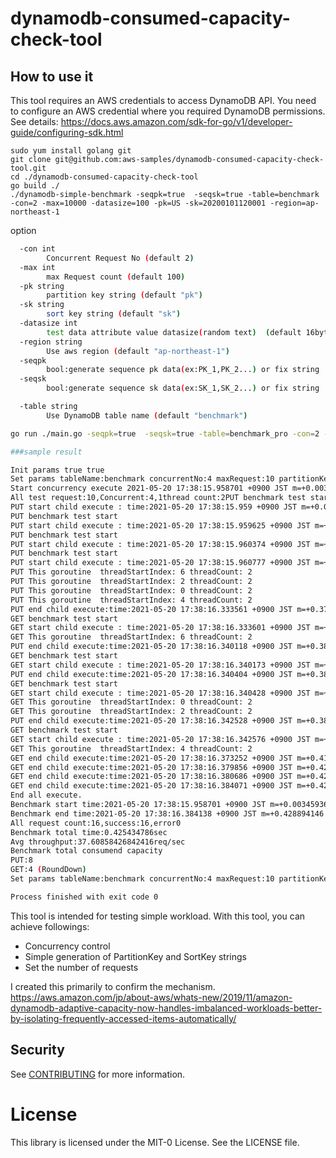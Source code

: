 # dynamodb-consumed-capacity-check-tool

## How to use it
This tool requires an AWS credentials to access DynamoDB API. You need to configure an AWS credential where you required DynamoDB permissions. See details: https://docs.aws.amazon.com/sdk-for-go/v1/developer-guide/configuring-sdk.html
```
sudo yum install golang git
git clone git@github.com:aws-samples/dynamodb-consumed-capacity-check-tool.git
cd ./dynamodb-consumed-capacity-check-tool
go build ./
./dynamodb-simple-benchmark -seqpk=true  -seqsk=true -table=benchmark -con=2 -max=10000 -datasize=100 -pk=US -sk=20200101120001 -region=ap-northeast-1 

```

option
```bash
  -con int
    	Concurrent Request No (default 2)
  -max int
    	max Request count (default 100)
  -pk string
    	partition key string (default "pk")
  -sk string
    	sort key string (default "sk")
  -datasize int
        test data attribute value datasize(random text)  (default 16byte)
  -region string
    	Use aws region (default "ap-northeast-1")
  -seqpk
    	bool:generate sequence pk data(ex:PK_1,PK_2...) or fix string
  -seqsk
    	bool:generate sequence sk data(ex:SK_1,SK_2...) or fix string

  -table string
    	Use DynamoDB table name (default "benchmark")

go run ./main.go -seqpk=true  -seqsk=true -table=benchmark_pro -con=2 -max=1 -pk=US -sk=20200101120001 -region=ap-northeast-1

###sample result

Init params true true
Set params tableName:benchmark concurrentNo:4 maxRequest:10 partitionKey:test sortKey:20200101120001 awsRegion:ap-northeast-1 generatePK:true generateSK:true
Start concurrency execute 2021-05-20 17:38:15.958701 +0900 JST m=+0.003459360
All test request:10,Concurrent:4,1thread count:2PUT benchmark test start
PUT start child execute : time:2021-05-20 17:38:15.959 +0900 JST m=+0.003759040,Counter:0,MaxRequets:10
PUT benchmark test start
PUT start child execute : time:2021-05-20 17:38:15.959625 +0900 JST m=+0.004383868,Counter:0,MaxRequets:10
PUT benchmark test start
PUT start child execute : time:2021-05-20 17:38:15.960374 +0900 JST m=+0.005133047,Counter:0,MaxRequets:10
PUT benchmark test start
PUT start child execute : time:2021-05-20 17:38:15.960777 +0900 JST m=+0.005536034,Counter:0,MaxRequets:10
PUT This goroutine  threadStartIndex: 6 threadCount: 2
PUT This goroutine  threadStartIndex: 2 threadCount: 2
PUT This goroutine  threadStartIndex: 0 threadCount: 2
PUT This goroutine  threadStartIndex: 4 threadCount: 2
PUT end child execute:time:2021-05-20 17:38:16.333561 +0900 JST m=+0.378317236,Counter:2,consumed capacity:2
GET benchmark test start
GET start child execute : time:2021-05-20 17:38:16.333601 +0900 JST m=+0.378358168,Counter:5,MaxRequets:10
GET This goroutine  threadStartIndex: 6 threadCount: 2
PUT end child execute:time:2021-05-20 17:38:16.340118 +0900 JST m=+0.384874727,Counter:2,consumed capacity:2
GET benchmark test start
GET start child execute : time:2021-05-20 17:38:16.340173 +0900 JST m=+0.384929213,Counter:6,MaxRequets:10
PUT end child execute:time:2021-05-20 17:38:16.340404 +0900 JST m=+0.385160302,Counter:2,consumed capacity:2
GET benchmark test start
GET start child execute : time:2021-05-20 17:38:16.340428 +0900 JST m=+0.385184301,Counter:7,MaxRequets:10
GET This goroutine  threadStartIndex: 0 threadCount: 2
GET This goroutine  threadStartIndex: 2 threadCount: 2
PUT end child execute:time:2021-05-20 17:38:16.342528 +0900 JST m=+0.387284448,Counter:2,consumed capacity:2
GET benchmark test start
GET start child execute : time:2021-05-20 17:38:16.342576 +0900 JST m=+0.387332826,Counter:8,MaxRequets:10
GET This goroutine  threadStartIndex: 4 threadCount: 2
GET end child execute:time:2021-05-20 17:38:16.373252 +0900 JST m=+0.418007996,Counter:2,consumed capacity:1
GET end child execute:time:2021-05-20 17:38:16.379856 +0900 JST m=+0.424612872,Counter:2,consumed capacity:1
GET end child execute:time:2021-05-20 17:38:16.380686 +0900 JST m=+0.425442437,Counter:2,consumed capacity:1
GET end child execute:time:2021-05-20 17:38:16.384071 +0900 JST m=+0.428827415,Counter:2,consumed capacity:1
End all execute.
Benchmark start time:2021-05-20 17:38:15.958701 +0900 JST m=+0.003459360
Benchmark end time:2021-05-20 17:38:16.384138 +0900 JST m=+0.428894146
All request count:16,success:16,error0
Benchmark total time:0.425434786sec
Avg throughput:37.60858426842416req/sec
Benchmark total consumend capacity
PUT:8
GET:4 (RoundDown)
Set params tableName:benchmark concurrentNo:4 maxRequest:10 partitionKey:test sortKey:20200101120001 awsRegion:ap-northeast-1 generatePK:true generateSK:true

Process finished with exit code 0


```
This tool is intended for testing simple workload. With this tool, you can achieve followings:

* Concurrency control
* Simple generation of PartitionKey and SortKey strings
* Set the number of requests

I created this primarily to confirm the mechanism.
https://aws.amazon.com/jp/about-aws/whats-new/2019/11/amazon-dynamodb-adaptive-capacity-now-handles-imbalanced-workloads-better-by-isolating-frequently-accessed-items-automatically/


## Security

See [CONTRIBUTING](CONTRIBUTING.md#security-issue-notifications) for more information.

# License
This library is licensed under the MIT-0 License. See the LICENSE file.
